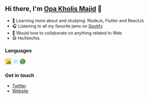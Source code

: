 ## Hi there, I'm [Opa Kholis Majid](https://opakholis.me) 👋

- 🌱 Learning more about and studying: NodeJs, Flutter and ReactJs
- 🎧 Listening to all my favorite jams on [Spotify](https://open.spotify.com/user/xil3nxol9wadm6lgyw5qv1l2h?si=QDNUS80iR4C97B-tQVLJDw)
- 👯 Would love to collaborate on anything related to Web
- 😄 He/him/his


### Languages

<code><img height="20" src="https://raw.githubusercontent.com/github/explore/80688e429a7d4ef2fca1e82350fe8e3517d3494d/topics/javascript/javascript.png"></code>
<code><img height="20" src="https://raw.githubusercontent.com/github/explore/80688e429a7d4ef2fca1e82350fe8e3517d3494d/topics/react/react.png"></code>
<code><img height="20" src="https://raw.githubusercontent.com/github/explore/80688e429a7d4ef2fca1e82350fe8e3517d3494d/topics/nodejs/nodejs.png"></code>


### Get in touch

- [Twitter](https://twitter.com/opakholis)
- [Website](https://opakholis.me/about)
